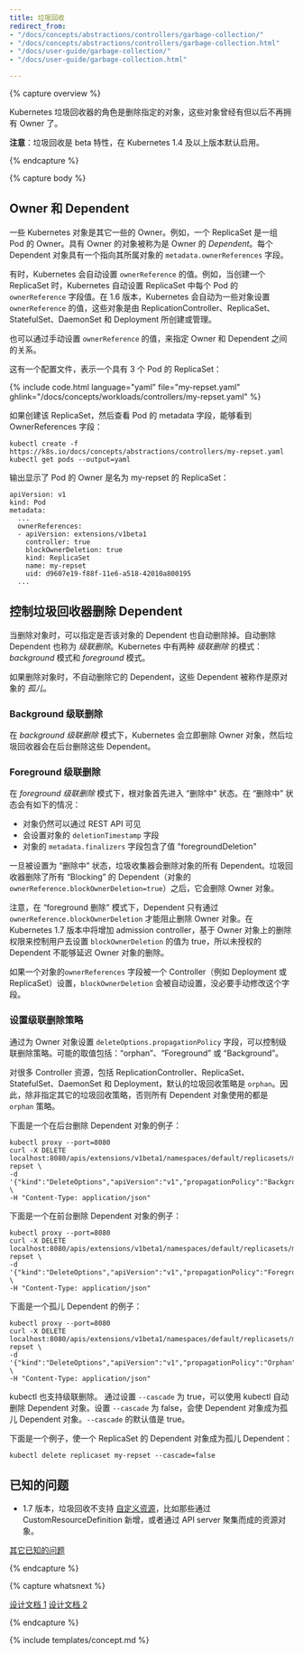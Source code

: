 ```yaml
---
title: 垃圾回收
redirect_from:
- "/docs/concepts/abstractions/controllers/garbage-collection/"
- "/docs/concepts/abstractions/controllers/garbage-collection.html"
- "/docs/user-guide/garbage-collection/"
- "/docs/user-guide/garbage-collection.html"

---
```


{% capture overview %}



Kubernetes 垃圾回收器的角色是删除指定的对象，这些对象曾经有但以后不再拥有 Owner 了。

**注意**：垃圾回收是 beta 特性，在 Kubernetes 1.4 及以上版本默认启用。

{% endcapture %}


{% capture body %}


## Owner 和 Dependent

一些 Kubernetes 对象是其它一些的 Owner。例如，一个 ReplicaSet 是一组 Pod 的 Owner。具有 Owner 的对象被称为是 Owner 的 *Dependent*。每个 Dependent 对象具有一个指向其所属对象的 `metadata.ownerReferences` 字段。

有时，Kubernetes 会自动设置 `ownerReference` 的值。例如，当创建一个 ReplicaSet 时，Kubernetes 自动设置 ReplicaSet 中每个 Pod 的 `ownerReference` 字段值。在 1.6 版本，Kubernetes 会自动为一些对象设置 `ownerReference` 的值，这些对象是由 ReplicationController、ReplicaSet、StatefulSet、DaemonSet 和 Deployment 所创建或管理。



也可以通过手动设置 `ownerReference` 的值，来指定 Owner 和 Dependent 之间的关系。

这有一个配置文件，表示一个具有 3 个 Pod 的 ReplicaSet：

{% include code.html language="yaml" file="my-repset.yaml" ghlink="/docs/concepts/workloads/controllers/my-repset.yaml" %}



如果创建该 ReplicaSet，然后查看 Pod 的 metadata 字段，能够看到 OwnerReferences 字段：

```shell
kubectl create -f https://k8s.io/docs/concepts/abstractions/controllers/my-repset.yaml
kubectl get pods --output=yaml
```



输出显示了 Pod 的 Owner 是名为 my-repset 的 ReplicaSet：

```shell
apiVersion: v1
kind: Pod
metadata:
  ...
  ownerReferences:
  - apiVersion: extensions/v1beta1
    controller: true
    blockOwnerDeletion: true
    kind: ReplicaSet
    name: my-repset
    uid: d9607e19-f88f-11e6-a518-42010a800195
  ...
```


## 控制垃圾回收器删除 Dependent

当删除对象时，可以指定是否该对象的 Dependent 也自动删除掉。自动删除 Dependent 也称为 *级联删除*。Kubernetes 中有两种 *级联删除* 的模式：*background* 模式和 *foreground* 模式。

如果删除对象时，不自动删除它的 Dependent，这些 Dependent 被称作是原对象的 *孤儿*。



### Background 级联删除

在 *background 级联删除* 模式下，Kubernetes 会立即删除 Owner 对象，然后垃圾回收器会在后台删除这些 Dependent。



### Foreground 级联删除

在 *foreground 级联删除* 模式下，根对象首先进入 “删除中” 状态。在 “删除中” 状态会有如下的情况：

 * 对象仍然可以通过 REST API 可见
 * 会设置对象的 `deletionTimestamp` 字段
 * 对象的 `metadata.finalizers` 字段包含了值 "foregroundDeletion"

 一旦被设置为 “删除中” 状态，垃圾收集器会删除对象的所有 Dependent。垃圾回收器删除了所有 “Blocking” 的 Dependent（对象的 `ownerReference.blockOwnerDeletion=true`）之后，它会删除 Owner 对象。



注意，在 “foreground 删除” 模式下，Dependent 只有通过 `ownerReference.blockOwnerDeletion` 才能阻止删除 Owner 对象。在 Kubernetes 1.7 版本中将增加 admission controller，基于 Owner 对象上的删除权限来控制用户去设置 `blockOwnerDeletion` 的值为 true，所以未授权的 Dependent 不能够延迟 Owner 对象的删除。

如果一个对象的`ownerReferences` 字段被一个 Controller（例如 Deployment 或 ReplicaSet）设置，`blockOwnerDeletion` 会被自动设置，没必要手动修改这个字段。



### 设置级联删除策略

通过为 Owner 对象设置 `deleteOptions.propagationPolicy` 字段，可以控制级联删除策略。可能的取值包括：“orphan”、“Foreground” 或 “Background”。

对很多 Controller 资源，包括 ReplicationController、ReplicaSet、StatefulSet、DaemonSet 和 Deployment，默认的垃圾回收策略是 `orphan`。因此，除非指定其它的垃圾回收策略，否则所有 Dependent 对象使用的都是 `orphan` 策略。

下面是一个在后台删除 Dependent 对象的例子：

```shell
kubectl proxy --port=8080
curl -X DELETE localhost:8080/apis/extensions/v1beta1/namespaces/default/replicasets/my-repset \
-d '{"kind":"DeleteOptions","apiVersion":"v1","propagationPolicy":"Background"}' \
-H "Content-Type: application/json"
```



下面是一个在前台删除 Dependent 对象的例子：

```shell
kubectl proxy --port=8080
curl -X DELETE localhost:8080/apis/extensions/v1beta1/namespaces/default/replicasets/my-repset \
-d '{"kind":"DeleteOptions","apiVersion":"v1","propagationPolicy":"Foreground"}' \
-H "Content-Type: application/json"
```


下面是一个孤儿 Dependent 的例子：

```shell
kubectl proxy --port=8080
curl -X DELETE localhost:8080/apis/extensions/v1beta1/namespaces/default/replicasets/my-repset \
-d '{"kind":"DeleteOptions","apiVersion":"v1","propagationPolicy":"Orphan"}' \
-H "Content-Type: application/json"
```



kubectl 也支持级联删除。
通过设置 `--cascade` 为 true，可以使用 kubectl 自动删除 Dependent 对象。设置 `--cascade` 为 false，会使 Dependent 对象成为孤儿 Dependent 对象。`--cascade` 的默认值是 true。

下面是一个例子，使一个 ReplicaSet 的 Dependent 对象成为孤儿 Dependent：


```shell
kubectl delete replicaset my-repset --cascade=false
```



## 已知的问题
* 1.7 版本，垃圾回收不支持 [自定义资源](/docs/concepts/api-extension/custom-resources/)，比如那些通过 CustomResourceDefinition 新增，或者通过 API server 聚集而成的资源对象。

[其它已知的问题](https://github.com/kubernetes/kubernetes/issues/26120)

{% endcapture %}


{% capture whatsnext %}



[设计文档 1](https://git.k8s.io/community/contributors/design-proposals/garbage-collection.md)
[设计文档 2](https://git.k8s.io/community/contributors/design-proposals/synchronous-garbage-collection.md)

{% endcapture %}


{% include templates/concept.md %}

